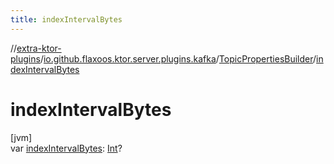 ```yaml
---
title: indexIntervalBytes
---
```

//[extra-ktor-plugins](../../../index.md)/[io.github.flaxoos.ktor.server.plugins.kafka](../index.md)/[TopicPropertiesBuilder](index.md)/[indexIntervalBytes](index-interval-bytes.md)



# indexIntervalBytes



[jvm]\
var [indexIntervalBytes](index-interval-bytes.md): [Int](https://kotlinlang.org/api/latest/jvm/stdlib/kotlin/-int/index.md)?




